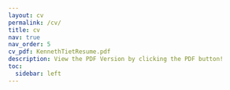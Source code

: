 ```yaml
---
layout: cv
permalink: /cv/
title: cv
nav: true
nav_order: 5
cv_pdf: KennethTietResume.pdf
description: View the PDF Version by clicking the PDF button!
toc:
  sidebar: left
---
```

